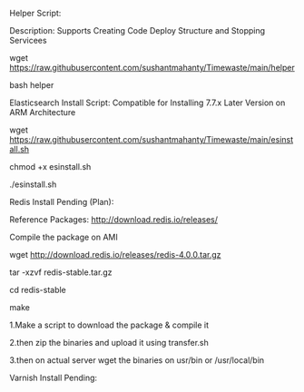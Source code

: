 Helper Script:

Description: Supports Creating Code Deploy Structure and Stopping Servicees

wget https://raw.githubusercontent.com/sushantmahanty/Timewaste/main/helper

bash helper

Elasticsearch Install Script: Compatible for Installing 7.7.x Later Version on ARM Architecture

wget https://raw.githubusercontent.com/sushantmahanty/Timewaste/main/esinstall.sh

chmod +x esinstall.sh

./esinstall.sh

Redis Install Pending (Plan):

Reference Packages: http://download.redis.io/releases/

Compile the package on AMI 

wget http://download.redis.io/releases/redis-4.0.0.tar.gz

tar -xzvf redis-stable.tar.gz

cd redis-stable

make

1.Make a script to download the package & compile it

2.then zip the binaries and upload it using transfer.sh

3.then on actual server wget the binaries on usr/bin or /usr/local/bin

Varnish Install Pending:

